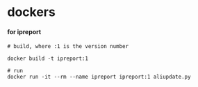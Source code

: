 # dockers
#### for ipreport
```
# build, where :1 is the version number

docker build -t ipreport:1

# run
docker run -it --rm --name ipreport ipreport:1 aliupdate.py
```


